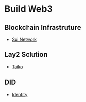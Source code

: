 # Build Web3

## Blockchain Infrastruture

- [Sui Network](sui.md)

## Lay2 Solution

- [Taiko](taiko.md)

## DID

- [Identity](identity.md)
